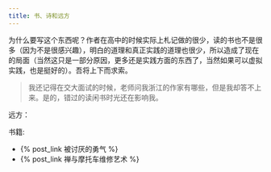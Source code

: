 ```yaml
---
title: 书、诗和远方
---
```


为什么要写这个东西呢？作者在高中的时候实际上札记做的很少，读的书也不是很多（因为不是很感兴趣），明白的道理和真正实践的道理也很少，所以造成了现在的局面（当然这只是一部分原因，更多还是实践方面的东西了，当然如果可以虚拟实践，也是挺好的）。吾将上下而求索。

> 我还记得在交大面试的时候，老师问我浙江的作家有哪些，但是我却答不上来。是的，错过的读闲书时光还在影响我。


远方：



书籍:

- {% post_link 被讨厌的勇气 %}
- {% post_link 禅与摩托车维修艺术 %}


